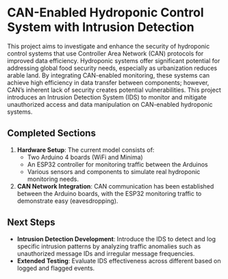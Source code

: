 # CAN-Enabled Hydroponic Control System with Intrusion Detection

This project aims to investigate and enhance the security of hydroponic control systems that use Controller Area Network (CAN) protocols for improved data efficiency. Hydroponic systems offer significant potential for addressing global food security needs, especially as urbanization reduces arable land. By integrating CAN-enabled monitoring, these systems can achieve high efficiency in data transfer between components; however, CAN’s inherent lack of security creates potential vulnerabilities. This project introduces an Intrusion Detection System (IDS) to monitor and mitigate unauthorized access and data manipulation on CAN-enabled hydroponic systems.

## Completed Sections
1. **Hardware Setup**: The current model consists of:
   - Two Arduino 4 boards (WiFi  and Minima)
   - An ESP32 controller for monitoring traffic between the Arduinos
   - Various sensors and components to simulate real hydroponic monitoring needs.
2. **CAN Network Integration**: CAN communication has been established between the Arduino boards, with the ESP32 monitoring traffic to demonstrate easy (eavesdropping).

## Next Steps
- **Intrusion Detection Development**: Introduce the IDS to detect and log specific intrusion patterns by analyzing traffic anomalies such as unauthorized message IDs and irregular message frequencies.
- **Extended Testing**: Evaluate IDS effectiveness across different based on logged and flagged events.

